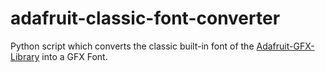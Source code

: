 # adafruit-classic-font-converter
Python script which converts the classic built-in font of the [Adafruit-GFX-Library](https://github.com/adafruit/Adafruit-GFX-Library) into a GFX Font.
